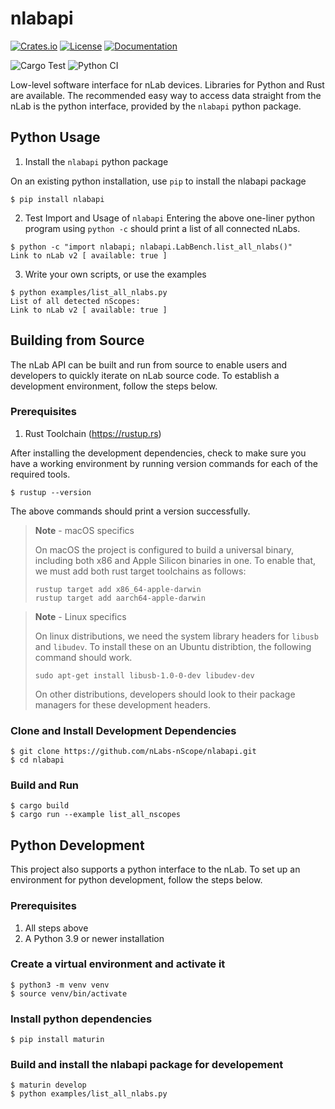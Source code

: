 # nlabapi
[![Crates.io](https://img.shields.io/crates/v/nlabapi)](https://crates.io/crates/nlabapi)
[![License](https://img.shields.io/crates/l/nlabapi)](LICENSE)
[![Documentation](https://docs.rs/nlabapi/badge.svg)](https://docs.rs/nlabapi)

![Cargo Test](https://github.com/nLabs-nScope/nlabapi/actions/workflows/tests.yml/badge.svg)
![Python CI](https://github.com/nLabs-nScope/nlabapi/actions/workflows/build_python.yml/badge.svg)

Low-level software interface for nLab devices. Libraries for Python and Rust are available. The recommended easy way to access data straight from the nLab is the python interface, provided by the `nlabapi` python package.

## Python Usage

1. Install the `nlabapi` python package

On an existing python installation, use `pip` to install the nlabapi package
```shell
$ pip install nlabapi
```

2. Test Import and Usage of `nlabapi`
Entering the above one-liner python program using `python -c` should print a list of all connected nLabs.

```shell
$ python -c "import nlabapi; nlabapi.LabBench.list_all_nlabs()"
Link to nLab v2 [ available: true ]
```

3. Write your own scripts, or use the examples
```shell
$ python examples/list_all_nlabs.py
List of all detected nScopes:
Link to nLab v2 [ available: true ]
```

## Building from Source

The nLab API can be built and run from source to enable users and developers to quickly iterate on nLab source code. To establish a development environment, follow the steps below.


### Prerequisites

1. Rust Toolchain (https://rustup.rs)

After installing the development dependencies, check to make sure you have a working environment by running version commands for each of the required tools.

```shell
$ rustup --version
```
The above commands should print a version successfully.

> **Note** - macOS specifics
>
> On macOS the project is configured to build a universal binary, including both x86 and Apple Silicon binaries in one. To enable that, we must add both rust target toolchains as follows:
> ```shell
> rustup target add x86_64-apple-darwin
> rustup target add aarch64-apple-darwin
> ```

> **Note** - Linux specifics
>
> On linux distributions, we need the system library headers for `libusb` and `libudev`. To install these on an Ubuntu distribtion, the following command should work.
> ```shell
> sudo apt-get install libusb-1.0-0-dev libudev-dev
> ```
> On other distributions, developers should look to their package managers for these development headers.

### Clone and Install Development Dependencies

```shell
$ git clone https://github.com/nLabs-nScope/nlabapi.git
$ cd nlabapi
```

### Build and Run
```shell
$ cargo build
$ cargo run --example list_all_nscopes
```

## Python Development

This project also supports a python interface to the nLab. To set up an environment for python development, follow the steps below.

### Prerequisites

1. All steps above
2. A Python 3.9 or newer installation

### Create a virtual environment and activate it
```shell
$ python3 -m venv venv
$ source venv/bin/activate
```

### Install python dependencies
```shell
$ pip install maturin
```

### Build and install the nlabapi package for developement
```shell
$ maturin develop
$ python examples/list_all_nlabs.py 
```
